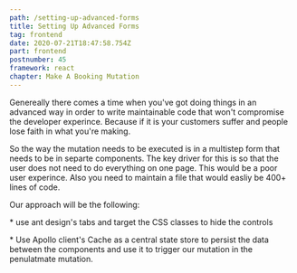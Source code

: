 ```yaml
---
path: /setting-up-advanced-forms
title: Setting Up Advanced Forms
tag: frontend
date: 2020-07-21T18:47:58.754Z
part: frontend
postnumber: 45
framework: react
chapter: Make A Booking Mutation
---
```

Genereally there comes a time when you've got doing things in an advanced way in order to write maintainable code that won't compromise the developer experince. Because if it is your customers suffer and people lose faith in what you're making.

So the way the mutation needs to be executed is in a multistep form that needs to be in separte components. The key driver for this is so that the user does not need to do everything on one page. This would be a poor user experince. Also you need to maintain a file that would easliy be 400+ lines of code.



Our approach will be the following:

\* use ant design's tabs and target the CSS classes to hide the controls

\* Use Apollo client's Cache as a central state store to persist the data between the components and use it to trigger our mutation in the penulatmate mutation.